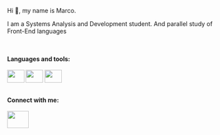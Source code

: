 Hi 👋, my name is Marco.

I am a Systems Analysis and Development student. And parallel study of Front-End languages

<br/>
<br/>
<strong>Languages and tools:
<br/>
<br/>
<div style="display: inline-block;">
  <img height="30" width="40"  src="https://cdn.jsdelivr.net/gh/devicons/devicon/icons/html5/html5-original.svg" />
  <img height="30" width="40" src="https://cdn.jsdelivr.net/gh/devicons/devicon/icons/css3/css3-original.svg" />
  <img height="30" width="40" src="https://cdn.jsdelivr.net/gh/devicons/devicon/icons/javascript/javascript-original.svg" />
</div>
    
##

<strong>Connect with me:
<br/>
<br/>
<a href="https://www.linkedin.com/in/marco-asouza/" target="_blank"><img height="40" width="50" src="https://cdn.jsdelivr.net/gh/devicons/devicon/icons/linkedin/linkedin-original.svg"/></a>
